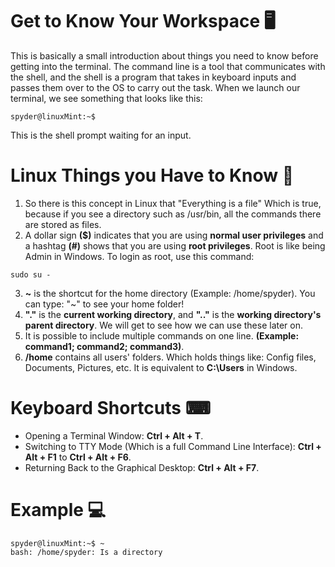 # Get to Know Your Workspace 🖥️
This is basically a small introduction about things you need to know before getting into the terminal. The command line is a tool that communicates with the shell, and the shell is a program that takes in keyboard inputs and passes them over to the OS to carry out the task. When we launch our terminal, we see something that looks like this:
```
spyder@linuxMint:~$ 
```
This is the shell prompt waiting for an input.

# Linux Things you Have to Know 🐧️
1. So there is this concept in Linux that "Everything is a file" Which is true, because if you see a directory such as /usr/bin, all the commands there are stored as files.
2. A dollar sign **($)** indicates that you are using **normal user privileges** and a hashtag **(#)** shows that you are using **root privileges**. Root is like being Admin in Windows. To login as root, use this command:
```
sudo su -
```
3. **~** is the shortcut for the home directory (Example: /home/spyder). You can type: "~" to see your home folder!
4. **"."** is the **current working directory**, and **".."** is the **working directory's parent directory**. We will get to see how we can use these later on.
5. It is possible to include multiple commands on one line. **(Example: command1; command2; command3)**.
6. **/home** contains all users' folders. Which holds things like: Config files, Documents, Pictures, etc. It is equivalent to **C:\Users** in Windows.

# Keyboard Shortcuts ⌨
- Opening a Terminal Window: **Ctrl + Alt + T**.
- Switching to TTY Mode (Which is a full Command Line Interface): **Ctrl + Alt + F1** to **Ctrl + Alt + F6**.
- Returning Back to the Graphical Desktop: **Ctrl + Alt + F7**.

# Example 💻️
```
spyder@linuxMint:~$ ~
bash: /home/spyder: Is a directory
```

